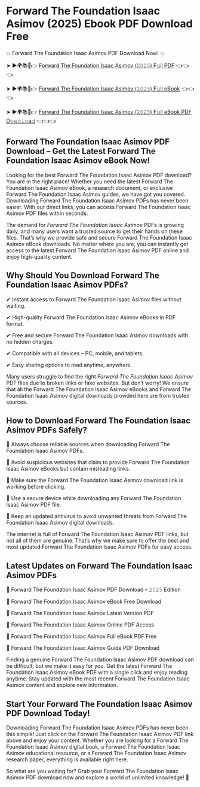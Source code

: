 # Forward The Foundation Isaac Asimov (2025) Ebook PDF Download Free

💥 Forward The Foundation Isaac Asimov PDF Download Now! 💥

➤ ►🌍📚📱👉 [Forward The Foundation Isaac Asimov (𝟸𝟶𝟸𝟻) F𝚞ll PDF](https://getpdf.xyz/forward-the-foundation-isaac-asimov) 👈👈👈


➤ ►🌍📚📱👉 [Forward The Foundation Isaac Asimov (𝟸𝟶𝟸𝟻) F𝚞ll eBook](https://getpdf.xyz/forward-the-foundation-isaac-asimov) 👈👈👈


➤ ►🌍📚📱👉 [Forward The Foundation Isaac Asimov (𝟸𝟶𝟸𝟻) F𝚞ll eBook PDF D𝚘𝚠𝚗𝚕𝚘a𝚍](https://getpdf.xyz/forward-the-foundation-isaac-asimov) 👈👈👈


## Forward The Foundation Isaac Asimov PDF Download – Get the Latest Forward The Foundation Isaac Asimov eBook Now!

Looking for the best Forward The Foundation Isaac Asimov PDF download? You are in the right place! Whether you need the latest Forward The Foundation Isaac Asimov eBook, a research document, or exclusive Forward The Foundation Isaac Asimov guides, we have got you covered. Downloading Forward The Foundation Isaac Asimov PDFs has never been easier. With our direct links, you can access Forward The Foundation Isaac Asimov PDF files within seconds.

The demand for *Forward The Foundation Isaac Asimov* PDFs is growing daily, and many users want a trusted source to get their hands on these files. That’s why we provide safe and secure Forward The Foundation Isaac Asimov eBook downloads. No matter where you are, you can instantly get access to the latest Forward The Foundation Isaac Asimov PDF online and enjoy high-quality content.

## Why Should You Download Forward The Foundation Isaac Asimov PDFs?

✔ Instant access to Forward The Foundation Isaac Asimov files without waiting.

✔ High-quality Forward The Foundation Isaac Asimov eBooks in PDF format.

✔ Free and secure Forward The Foundation Isaac Asimov downloads with no hidden charges.

✔ Compatible with all devices – PC, mobile, and tablets.

✔ Easy sharing options to read anytime, anywhere.

Many users struggle to find the right *Forward The Foundation Isaac Asimov* PDF files due to broken links or fake websites. But don’t worry! We ensure that all the Forward The Foundation Isaac Asimov eBooks and Forward The Foundation Isaac Asimov digital downloads provided here are from trusted sources.

## How to Download Forward The Foundation Isaac Asimov PDFs Safely?

📌 Always choose reliable sources when downloading Forward The Foundation Isaac Asimov PDFs.

📌 Avoid suspicious websites that claim to provide Forward The Foundation Isaac Asimov eBooks but contain misleading links.

📌 Make sure the Forward The Foundation Isaac Asimov download link is working before clicking.

📌 Use a secure device while downloading any Forward The Foundation Isaac Asimov PDF file.

📌 Keep an updated antivirus to avoid unwanted threats from Forward The Foundation Isaac Asimov digital downloads.

The internet is full of Forward The Foundation Isaac Asimov PDF links, but not all of them are genuine. That’s why we make sure to offer the best and most updated Forward The Foundation Isaac Asimov PDFs for easy access.

## Latest Updates on Forward The Foundation Isaac Asimov PDFs

🔹 Forward The Foundation Isaac Asimov PDF Download – 𝟸𝟶𝟸𝟻 Edition

🔹 Forward The Foundation Isaac Asimov eBook Free Download

🔹 Forward The Foundation Isaac Asimov Latest Version PDF

🔹 Forward The Foundation Isaac Asimov Online PDF Access

🔹 Forward The Foundation Isaac Asimov Full eBook PDF Free

🔹 Forward The Foundation Isaac Asimov Guide PDF Download

Finding a genuine Forward The Foundation Isaac Asimov PDF download can be difficult, but we make it easy for you. Get the latest Forward The Foundation Isaac Asimov eBook PDF with a single click and enjoy reading anytime. Stay updated with the most recent Forward The Foundation Isaac Asimov content and explore new information.

## Start Your Forward The Foundation Isaac Asimov PDF Download Today!

Downloading Forward The Foundation Isaac Asimov PDFs has never been this simple! Just click on the Forward The Foundation Isaac Asimov PDF link above and enjoy your content. Whether you are looking for a Forward The Foundation Isaac Asimov digital book, a Forward The Foundation Isaac Asimov educational resource, or a Forward The Foundation Isaac Asimov research paper, everything is available right here.

So what are you waiting for? Grab your Forward The Foundation Isaac Asimov PDF download now and explore a world of unlimited knowledge! 🚀